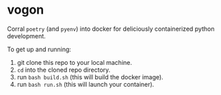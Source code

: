 # vogon

Corral `poetry` (and `pyenv`) into docker for deliciously containerized python development.

To get up and running:
1. git clone this repo to your local machine.
1. `cd` into the cloned repo directory.
1. run `bash build.sh` (this will build the docker image).
1. run `bash run.sh` (this will launch your container).